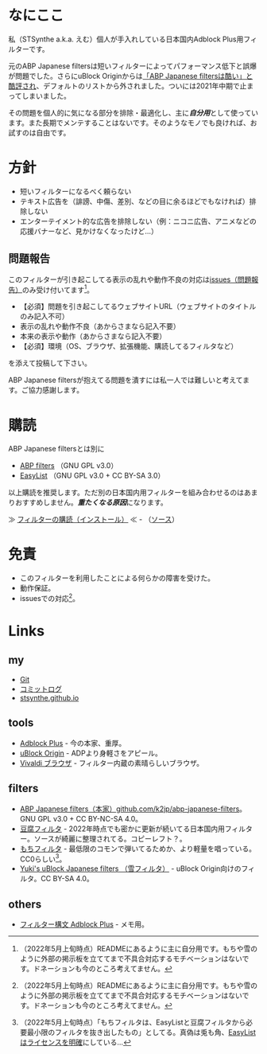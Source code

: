 # なにここ

私（STSynthe a.k.a. えむ）個人が手入れしている日本国内Adblock Plus用フィルターです。

元のABP Japanese filtersは短いフィルターによってパフォーマンス低下と誤爆が問題でした。さらにuBlock Originからは[「ABP Japanese filtersは酷い」と酷評され](https://www.reddit.com/r/uBlockOrigin/comments/apby98/default_included_abp_japanese_filters_just_sucks/)、デフォルトのリストから外されました。ついには2021年中期で止まってしまいました。

その問題を個人的に気になる部分を排除・最適化し、主に***自分用***として使っています。また長期でメンテすることはないです。そのようなモノでも良ければ、お試すのは自由です。

# 方針

* 短いフィルターになるべく頼らない
* テキスト広告を（誹謗、中傷、差別、などの目に余るほどでもなければ）排除しない
* エンターテイメント的な広告を排除しない（例：ニコニ広告、アニメなどの応援バナーなど、見かけなくなったけど…）

## 問題報告

このフィルターが引き起こしてる表示の乱れや動作不良の対応は[issues（問題報告）](https://github.com/STSynthe/abp-japanese-filters/issues)のみ受け付いてます[^1]。

* 【必須】問題を引き起こしてるウェブサイトURL（ウェブサイトのタイトルのみ記入不可）
* 表示の乱れや動作不良（あからさまなら記入不要）
* 本来の表示や動作（あからさまなら記入不要）
* 【必須】環境（OS、ブラウザ、拡張機能、購読してるフィルタなど）

を添えて投稿して下さい。

ABP Japanese filtersが抱えてる問題を潰すには私一人では難しいと考えてます。ご協力感謝します。

# 購読

ABP Japanese filtersとは別に

* [ABP filters](https://github.com/abp-filters/abp-filters-anti-cv) （GNU GPL v3.0）
* [EasyList](https://easylist.to) （GNU GPL v3.0 + CC BY-SA 3.0）

以上購読を推奨します。ただ別の日本国内用フィルターを組み合わせるのはあまりおすすめしません。***重たくなる原因***になります。

≫ <a href="abp:subscribe?location=https%3A%2F%2Fraw.githubusercontent.com%2FSTSynthe%2Fabp-japanese-filters%2Fmaster%2Fabpjf.txt">フィルターの購読（インストール）</a> ≪ - （[ソース](https://raw.githubusercontent.com/STSynthe/abp-japanese-filters/master/abpjf.txt)）

# 免責

* このフィルターを利用したことによる何らかの障害を受けた。
* 動作保証。
* issuesでの対応[^1]。

# Links

## my

* [Git](https://github.com/STSynthe/abp-japanese-filters)
* [コミットログ](https://github.com/STSynthe/abp-japanese-filters/commits/master)
* [stsynthe.github.io](https://stsynthe.github.io/abp-japanese-filters/)

## tools

* [Adblock Plus](https://adblockplus.org/) - 今の本家、重厚。
* [uBlock Origin](https://ublockorigin.com/jp) - ADPより身軽さをアピール。
* [Vivaldi ブラウザ](https://vivaldi.com/ja/) - フィルター内蔵の素晴らしいブラウザ。

## filters

* [ABP Japanese filters（本家）github.com/k2jp/abp-japanese-filters](https://github.com/k2jp/abp-japanese-filters)。GNU GPL v3.0 + CC BY-NC-SA 4.0。
* [豆腐フィルタ](https://github.com/tofukko/filter) - 2022年時点でも密かに更新が続いてる日本国内用フィルター。ソースが綺麗に整理されてる。コピーレフト？。
* [もちフィルタ](https://eeii0a5l.github.io/mochifilter_homepage/mochi.html) - 最低限のコモンで弾いてるためか、より軽量を唱っている。CC0らしい[^2]。
* [Yuki's uBlock Japanese filters （雪フィルタ）](https://github.com/Yuki2718/adblock) - uBlock Origin向けのフィルタ。CC BY-SA 4.0。

## others

* [フィルター構文 Adblock Plus](https://help.eyeo.com/adblockplus/how-to-write-filters) - メモ用。

[^1]: （2022年5月上旬時点）READMEにあるように主に自分用です。もちや雪のように外部の掲示板を立ててまで不具合対応するモチベーションはないです。ドネーションも今のところ考えてません。
[^2]: （2022年5月上旬時点）「もちフィルタは、EasyListと豆腐フィルタから必要最小限のフィルタを抜き出したもの」としてる。真偽は兎も角、[EasyListはライセンスを明確](https://easylist.to/pages/licence.html)にしている…